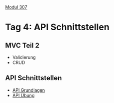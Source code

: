 
 [Modul 307](/ilv.307)
 
# Tag 4: API Schnittstellen

## MVC Teil 2

- Validierung
- CRUD

## API Schnittstellen

- [API Grundlagen](/ilv.307/04-modul-307/02-api-grundlagen)
- [API Übung](/ilv.307/04-modul-307/02-uebung)

<!--stackedit_data:
eyJoaXN0b3J5IjpbMjE2OTIwMDY0LDE3MTEzMTUyODYsNjExNz
g0ODcsMzY1NjU2NDczXX0=
-->